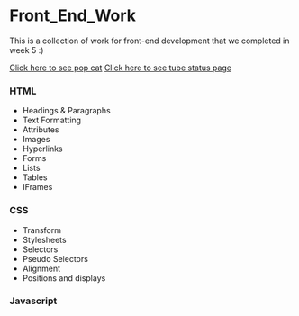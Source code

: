 # Front_End_Work

This is a collection of work for front-end development that we completed in week 5 :)

[Click here to see pop cat](https://c-wright-98.github.io/Front_End_Work/)
[Click here to see tube status page](https://c-wright-98.github.io/Tube_Status/)

### HTML
- Headings & Paragraphs
- Text Formatting
- Attributes
- Images
- Hyperlinks
- Forms
- Lists
- Tables
- IFrames
  
### CSS
- Transform
- Stylesheets
- Selectors
- Pseudo Selectors
- Alignment
- Positions and displays

### Javascript


 
